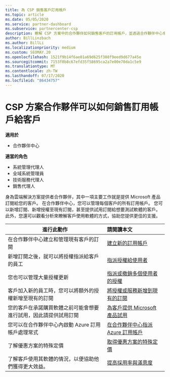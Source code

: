```yaml
---
title: 為 CSP 銷售客戶訂用帳戶
ms.topic: article
ms.date: 05/05/2020
ms.service: partner-dashboard
ms.subservice: partnercenter-csp
description: 瞭解 CSP 方案中的合作夥伴如何銷售客戶的訂用帳戶，並透過合作夥伴中心來管理。
author: BillLinzbach
ms.author: BillLi
ms.localizationpriority: medium
ms.custom: SEOMAY.20
ms.openlocfilehash: 1521f9b14f6ae01a69d625f308f9eed9d677a45e
ms.sourcegitcommit: 7153f0b8c67efd35f58695ca2a7e00e70da1c5e9
ms.translationtype: MT
ms.contentlocale: zh-TW
ms.lasthandoff: 07/17/2020
ms.locfileid: "86434757"
---
```

# <a name="how-csp-program-partners-can-sell-subscriptions-to-customers"></a>CSP 方案合作夥伴可以如何銷售訂用帳戶給客戶

**適用於**

-  合作夥伴中心

**適當的角色**

- 系統管理代理人
- 全域系統管理員
- 技術服務代理人
- 銷售代理人

身為雲端解決方案提供者合作夥伴，其中一項主要工作就是提供 Microsoft 產品訂閱給您的客戶。 在合作夥伴中心，您可以管理每個客戶的所有訂用帳戶。 您可以新增訂閱、新增授權至現有訂閱，甚至提供試用訂閱給想要測試軟體的客戶。 此外，您還可以觀看分析來瞭解客戶使用軟體的方式，協助您提供更佳的支援。

|**進行此動作**   |**請閱讀本文**   |
|----------------------|:----------------------|
|在合作夥伴中心建立和管理現有客戶的訂閱|[建立新的訂用帳戶](create-a-new-subscription.md)|
|新增訂閱之後，就可以將授權指派給客戶的員工  |[指派授權給使用者](assign-licenses-to-users.md)|
|您也可以管理大量授權更新   |[指派或撤銷多個使用者的授權](bulk-license-provisioning-for-multiple-users.md)|
|客戶加入新的員工時，您可以將額外的授權新增至現有的訂閱   |[將授權或服務新增到現有的訂閱](add-licenses-or-services-to-an-existing-subscription.md)|
|您的客戶在承諾購買軟體之前可能會想要進行試用，因此請提供試用訂閱    |[為客戶提供 Microsoft 產品試用](offer-your-customers-trials-of-microsoft-products.md)|
|您可以在合作夥伴中心內啟動 Azure 訂用帳戶處理常式   |[在合作夥伴中心指派 Azure 訂用帳戶](assign-azure-subscriptions.md)|
|了解優惠方案的特殊定價   |[取得優惠方案的特殊定價](get-special-pricing-for-offers.md)|
|了解客戶使用其軟體的情況，以便協助他們獲得更大效益。   | [提高採用率與滿意度](increasing-adoption-and-satisfaction.md)   |
